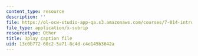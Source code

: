 ```yaml
---
content_type: resource
description: ''
file: https://ol-ocw-studio-app-qa.s3.amazonaws.com/courses/7-014-introductory-biology-spring-2005/13c0b77260c25a718c4dc4e145b3642a_5WqgNOSoD_M.vtt
file_type: application/x-subrip
resourcetype: Other
title: 3play caption file
uid: 13c0b772-60c2-5a71-8c4d-c4e145b3642a
---
```

